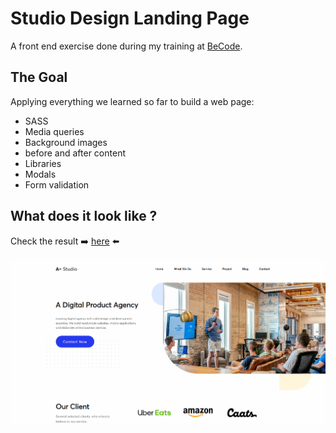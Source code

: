 # Studio Design Landing Page

A front end exercise done during my training at [BeCode](https://becode.org/all-trainings/pedagogical-framework-junior-developer/).

## The Goal

Applying everything we learned so far to build a web page:
- SASS
- Media queries
- Background images
- before and after content
- Libraries
- Modals
- Form validation

## What does it look like ?

Check the result ➡️ [here](https://dystrima.github.io/Studio-Design-Landin-Page/) ⬅️

![](Result.PNG)
